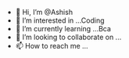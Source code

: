 - 👋 Hi, I’m @Ashish
- 👀 I’m interested in ...Coding
- 🌱 I’m currently learning ...Bca
- 💞️ I’m looking to collaborate on ...
- 📫 How to reach me ...

<!---
AshishNan/AshishNan is a ✨ special ✨ repository because its `README.md` (this file) appears on your GitHub profile.
You can click the Preview link to take a look at your changes.
--->
